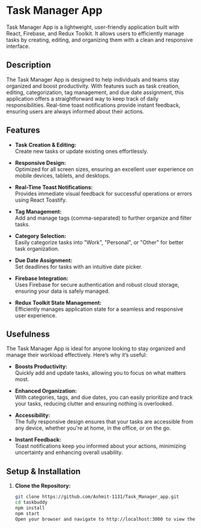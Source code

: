 # Task Manager App

Task Manager App is a lightweight, user-friendly application built with React, Firebase, and Redux Toolkit. It allows users to efficiently manage tasks by creating, editing, and organizing them with a clean and responsive interface.

## Description

The Task Manager App is designed to help individuals and teams stay organized and boost productivity. With features such as task creation, editing, categorization, tag management, and due date assignment, this application offers a straightforward way to keep track of daily responsibilities. Real-time toast notifications provide instant feedback, ensuring users are always informed about their actions.

## Features

- **Task Creation & Editing:**  
  Create new tasks or update existing ones effortlessly.

- **Responsive Design:**  
  Optimized for all screen sizes, ensuring an excellent user experience on mobile devices, tablets, and desktops.

- **Real-Time Toast Notifications:**  
  Provides immediate visual feedback for successful operations or errors using React Toastify.

- **Tag Management:**  
  Add and manage tags (comma-separated) to further organize and filter tasks.

- **Category Selection:**  
  Easily categorize tasks into "Work", "Personal", or "Other" for better task organization.

- **Due Date Assignment:**  
  Set deadlines for tasks with an intuitive date picker.

- **Firebase Integration:**  
  Uses Firebase for secure authentication and robust cloud storage, ensuring your data is safely managed.

- **Redux Toolkit State Management:**  
  Efficiently manages application state for a seamless and responsive user experience.

## Usefulness

The Task Manager App is ideal for anyone looking to stay organized and manage their workload effectively. Here’s why it’s useful:

- **Boosts Productivity:**  
  Quickly add and update tasks, allowing you to focus on what matters most.

- **Enhanced Organization:**  
  With categories, tags, and due dates, you can easily prioritize and track your tasks, reducing clutter and ensuring nothing is overlooked.

- **Accessibility:**  
  The fully responsive design ensures that your tasks are accessible from any device, whether you're at home, in the office, or on the go.

- **Instant Feedback:**  
  Toast notifications keep you informed about your actions, minimizing uncertainty and enhancing overall usability.

## Setup & Installation

1. **Clone the Repository:**

   ```bash
   git clone https://github.com/Ashmit-1131/Task_Manager_app.git
   cd taskbuddy
   npm install
   npm start
   Open your browser and navigate to http://localhost:3000 to view the application.

